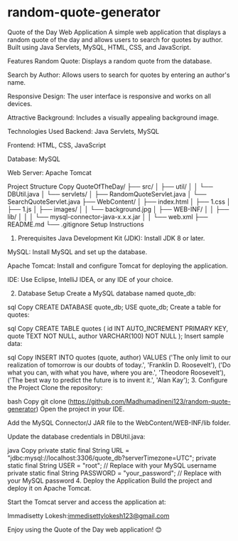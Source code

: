 # random-quote-generator
Quote of the Day Web Application
A simple web application that displays a random quote of the day and allows users to search for quotes by author. Built using Java Servlets, MySQL, HTML, CSS, and JavaScript.

Features
Random Quote: Displays a random quote from the database.

Search by Author: Allows users to search for quotes by entering an author's name.

Responsive Design: The user interface is responsive and works on all devices.

Attractive Background: Includes a visually appealing background image.

Technologies Used
Backend: Java Servlets, MySQL

Frontend: HTML, CSS, JavaScript

Database: MySQL

Web Server: Apache Tomcat

Project Structure
Copy
QuoteOfTheDay/
├── src/
│   ├── util/
│   │   └── DBUtil.java
│   └── servlets/
│       ├── RandomQuoteServlet.java
│       └── SearchQuoteServlet.java
├── WebContent/
│   ├── index.html
│   ├── 1.css
│   ├── 1.js
│   ├── images/
│   │   └── background.jpg
│   ├── WEB-INF/
│   │   ├── lib/
│   │   │   └── mysql-connector-java-x.x.x.jar
│   │   └── web.xml
├── README.md
└── .gitignore
Setup Instructions
1. Prerequisites
Java Development Kit (JDK): Install JDK 8 or later.

MySQL: Install MySQL and set up the database.

Apache Tomcat: Install and configure Tomcat for deploying the application.

IDE: Use Eclipse, IntelliJ IDEA, or any IDE of your choice.

2. Database Setup
Create a MySQL database named quote_db:

sql
Copy
CREATE DATABASE quote_db;
USE quote_db;
Create a table for quotes:

sql
Copy
CREATE TABLE quotes (
    id INT AUTO_INCREMENT PRIMARY KEY,
    quote TEXT NOT NULL,
    author VARCHAR(100) NOT NULL
);
Insert sample data:

sql
Copy
INSERT INTO quotes (quote, author) VALUES
('The only limit to our realization of tomorrow is our doubts of today.', 'Franklin D. Roosevelt'),
('Do what you can, with what you have, where you are.', 'Theodore Roosevelt'),
('The best way to predict the future is to invent it.', 'Alan Kay');
3. Configure the Project
Clone the repository:

bash
Copy
git clone (https://github.com/Madhumadineni123/random-quote-generator)
Open the project in your IDE.

Add the MySQL Connector/J JAR file to the WebContent/WEB-INF/lib folder.

Update the database credentials in DBUtil.java:

java
Copy
private static final String URL = "jdbc:mysql://localhost:3306/quote_db?serverTimezone=UTC";
private static final String USER = "root"; // Replace with your MySQL username
private static final String PASSWORD = "your_password"; // Replace with your MySQL password
4. Deploy the Application
Build the project and deploy it on Apache Tomcat.

Start the Tomcat server and access the application at:

Immadisetty Lokesh:immedisettylokesh123@gmail.com


Enjoy using the Quote of the Day web application! 😊

